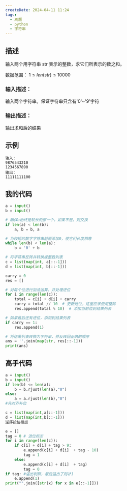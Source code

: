 ```yaml
---
createDate: 2024-04-11 11:24
tags:
  - 刷题
  - python
  - 字符串
---
```

## 描述

输入两个用字符串 str 表示的整数，求它们所表示的数之和。

数据范围： $1≤len(str)≤10000$ 

### 输入描述：

输入两个字符串。保证字符串只含有'0'~'9'字符

### 输出描述：

输出求和后的结果

## 示例
```0
输入：
9876543210
1234567890
输出：
11111111100
```

## 我的代码
```python
a = input()
b = input()

# 确保a始终是较长的那一个，如果不是，则交换
if len(a) < len(b):
    a, b = b, a

# 为较短的数字字符串前面添加0，使它们长度相等
while len(b) < len(a):
    b = '0' + b

# 将字符串反转并转换成整数列表
c = list(map(int, a[::-1]))
d = list(map(int, b[::-1]))

carry = 0
res = []

# 对每个位进行加法运算，并处理进位
for i in range(len(c)):
    total = c[i] + d[i] + carry
    carry = total // 10  # 更新进位，这里应该使用整除
    res.append(total % 10)  # 添加当前位到结果列表

# 如果最后还有进位，添加到结果列表
if carry == 1:
    res.append(1)

# 将结果列表转换为字符串，并反转回正确的顺序
ans = ''.join(map(str, res[::-1]))
print(ans)
```
## 高手代码
```python
a = input()
b = input()
if len(b) <= len(a):
	b = b.rjust(len(a),"0")
else:
	a = a.rjust(len(b),"0")
#先对齐补位

c = list(map(int,a[::-1]))
d = list(map(int,b[::-1]))
逆序按位相加

e = []
tag = 0 # 进位标志
for i in range(len(c)):
	if c[i] + d[i] + tag > 9:
		e.append(c[i] + d[i]  + tag - 10)
		tag = 1
	else:
		e.append(c[i] + d[i]  + tag)
		tag = 0
if tag: #溢出判断，最后溢出了则补1
	e.append(1)
print("".join([str(x) for x in e[::-1]]))
```
